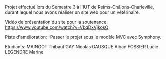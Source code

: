 Projet effectué lors du Semestre 3 à l'IUT de Reims-Châlons-Charleville, durant lequel nous avons réaliser un site web pour un vétérinaire.

Vidéo de présentation du site pour la soutenance: https://www.youtube.com/watch?v=VbqDxVjkosQ

Piste d'amélioration:
-Passer le projet sous le modèle MVC avec Symphony.

Etudiants:
MAINGOT Thibaut
GAY Nicolas
DAUSQUE Alban
FOSSIER Lucie
LEGENDRE Marine
